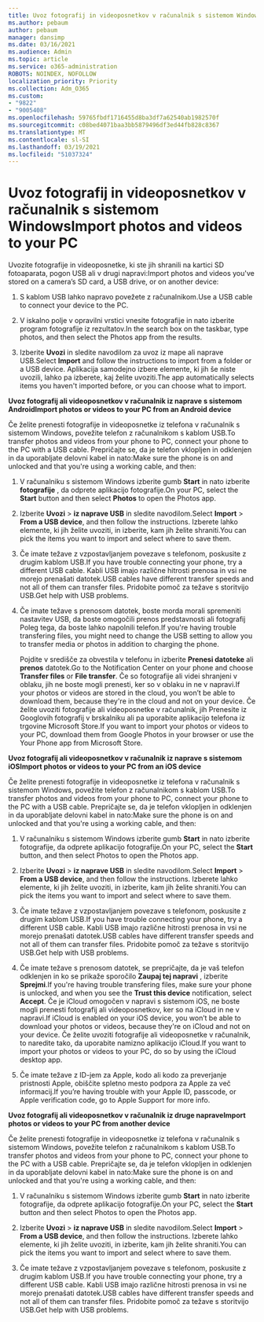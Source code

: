 ```yaml
---
title: Uvoz fotografij in videoposnetkov v računalnik s sistemom Windows
ms.author: pebaum
author: pebaum
manager: dansimp
ms.date: 03/16/2021
ms.audience: Admin
ms.topic: article
ms.service: o365-administration
ROBOTS: NOINDEX, NOFOLLOW
localization_priority: Priority
ms.collection: Adm_O365
ms.custom:
- "9822"
- "9005408"
ms.openlocfilehash: 59765fbdf1716455d8ba3df7a62540ab1982570f
ms.sourcegitcommit: c08bed4071baa3bb5879496df3ed44fb828c8367
ms.translationtype: MT
ms.contentlocale: sl-SI
ms.lasthandoff: 03/19/2021
ms.locfileid: "51037324"
---
```

# <a name="import-photos-and-videos-to-your-pc"></a><span data-ttu-id="9c1d9-102">Uvoz fotografij in videoposnetkov v računalnik s sistemom Windows</span><span class="sxs-lookup"><span data-stu-id="9c1d9-102">Import photos and videos to your PC</span></span>

<span data-ttu-id="9c1d9-103">Uvozite fotografije in videoposnetke, ki ste jih shranili na kartici SD fotoaparata, pogon USB ali v drugi napravi:</span><span class="sxs-lookup"><span data-stu-id="9c1d9-103">Import photos and videos you've stored on a camera’s SD card, a USB drive, or on another device:</span></span>

1. <span data-ttu-id="9c1d9-104">S kablom USB lahko napravo povežete z računalnikom.</span><span class="sxs-lookup"><span data-stu-id="9c1d9-104">Use a USB cable to connect your device to the PC.</span></span>

1. <span data-ttu-id="9c1d9-105">V iskalno polje v opravilni vrstici vnesite fotografije in nato izberite program fotografije iz rezultatov.</span><span class="sxs-lookup"><span data-stu-id="9c1d9-105">In the search box on the taskbar, type photos, and then select the Photos app from the results.</span></span>

1. <span data-ttu-id="9c1d9-106">Izberite **Uvozi** in sledite navodilom za uvoz iz mape ali naprave USB.</span><span class="sxs-lookup"><span data-stu-id="9c1d9-106">Select **Import** and follow the instructions to import from a folder or a USB device.</span></span> <span data-ttu-id="9c1d9-107">Aplikacija samodejno izbere elemente, ki jih še niste uvozili, lahko pa izberete, kaj želite uvoziti.</span><span class="sxs-lookup"><span data-stu-id="9c1d9-107">The app automatically selects items you haven't imported before, or you can choose what to import.</span></span>

<span data-ttu-id="9c1d9-108">**Uvoz fotografij ali videoposnetkov v računalnik iz naprave s sistemom Android**</span><span class="sxs-lookup"><span data-stu-id="9c1d9-108">**Import photos or videos to your PC from an Android device**</span></span>

<span data-ttu-id="9c1d9-109">Če želite prenesti fotografije in videoposnetke iz telefona v računalnik s sistemom Windows, povežite telefon z računalnikom s kablom USB.</span><span class="sxs-lookup"><span data-stu-id="9c1d9-109">To transfer photos and videos from your phone to PC, connect your phone to the PC with a USB cable.</span></span> <span data-ttu-id="9c1d9-110">Prepričajte se, da je telefon vklopljen in odklenjen in da uporabljate delovni kabel in nato:</span><span class="sxs-lookup"><span data-stu-id="9c1d9-110">Make sure the phone is on and unlocked and that you're using a working cable, and then:</span></span>

1. <span data-ttu-id="9c1d9-111">V računalniku s sistemom Windows izberite gumb **Start** in nato izberite **fotografije** , da odprete aplikacijo fotografije.</span><span class="sxs-lookup"><span data-stu-id="9c1d9-111">On your PC, select the **Start** button and then select **Photos** to open the Photos app.</span></span>

1. <span data-ttu-id="9c1d9-112">Izberite **Uvozi**  >  **iz naprave USB** in sledite navodilom.</span><span class="sxs-lookup"><span data-stu-id="9c1d9-112">Select **Import** > **From a USB device**, and then follow the instructions.</span></span> <span data-ttu-id="9c1d9-113">Izberete lahko elemente, ki jih želite uvoziti, in izberite, kam jih želite shraniti.</span><span class="sxs-lookup"><span data-stu-id="9c1d9-113">You can pick the items you want to import and select where to save them.</span></span>

1. <span data-ttu-id="9c1d9-114">Če imate težave z vzpostavljanjem povezave s telefonom, poskusite z drugim kablom USB.</span><span class="sxs-lookup"><span data-stu-id="9c1d9-114">If you have trouble connecting your phone, try a different USB cable.</span></span> <span data-ttu-id="9c1d9-115">Kabli USB imajo različne hitrosti prenosa in vsi ne morejo prenašati datotek.</span><span class="sxs-lookup"><span data-stu-id="9c1d9-115">USB cables have different transfer speeds and not all of them can transfer files.</span></span> <span data-ttu-id="9c1d9-116">Pridobite pomoč za težave s storitvijo USB.</span><span class="sxs-lookup"><span data-stu-id="9c1d9-116">Get help with USB problems.</span></span>

1. <span data-ttu-id="9c1d9-117">Če imate težave s prenosom datotek, boste morda morali spremeniti nastavitev USB, da boste omogočili prenos predstavnosti ali fotografij Poleg tega, da boste lahko napolnili telefon.</span><span class="sxs-lookup"><span data-stu-id="9c1d9-117">If you're having trouble transfering files, you might need to change the USB setting to allow you to transfer media or photos in addition to charging the phone.</span></span> 

    <span data-ttu-id="9c1d9-118">Pojdite v središče za obvestila v telefonu in izberite **Prenesi datoteke** ali **prenos** datotek.</span><span class="sxs-lookup"><span data-stu-id="9c1d9-118">Go to the Notification Center on your phone and choose **Transfer files** or **File transfer**.</span></span> <span data-ttu-id="9c1d9-119">Če so fotografije ali videi shranjeni v oblaku, jih ne boste mogli prenesti, ker so v oblaku in ne v napravi.</span><span class="sxs-lookup"><span data-stu-id="9c1d9-119">If your photos or videos are stored in the cloud, you won’t be able to download them, because they're in the cloud and not on your device.</span></span> <span data-ttu-id="9c1d9-120">Če želite uvoziti fotografije ali videoposnetke v računalnik, jih Prenesite iz Googlovih fotografij v brskalniku ali pa uporabite aplikacijo telefona iz trgovine Microsoft Store.</span><span class="sxs-lookup"><span data-stu-id="9c1d9-120">If you want to import your photos or videos to your PC, download them from Google Photos in your browser or use the Your Phone app from Microsoft Store.</span></span>

<span data-ttu-id="9c1d9-121">**Uvoz fotografij ali videoposnetkov v računalnik iz naprave s sistemom iOS**</span><span class="sxs-lookup"><span data-stu-id="9c1d9-121">**Import photos or videos to your PC from an iOS device**</span></span>

<span data-ttu-id="9c1d9-122">Če želite prenesti fotografije in videoposnetke iz telefona v računalnik s sistemom Windows, povežite telefon z računalnikom s kablom USB.</span><span class="sxs-lookup"><span data-stu-id="9c1d9-122">To transfer photos and videos from your phone to PC, connect your phone to the PC with a USB cable.</span></span> <span data-ttu-id="9c1d9-123">Prepričajte se, da je telefon vklopljen in odklenjen in da uporabljate delovni kabel in nato:</span><span class="sxs-lookup"><span data-stu-id="9c1d9-123">Make sure the phone is on and unlocked and that you're using a working cable, and then:</span></span>

1. <span data-ttu-id="9c1d9-124">V računalniku s sistemom Windows izberite gumb **Start** in nato izberite fotografije, da odprete aplikacijo fotografije.</span><span class="sxs-lookup"><span data-stu-id="9c1d9-124">On your PC, select the **Start** button, and then select Photos to open the Photos app.</span></span>

1. <span data-ttu-id="9c1d9-125">Izberite **Uvozi**  >  **iz naprave USB** in sledite navodilom.</span><span class="sxs-lookup"><span data-stu-id="9c1d9-125">Select **Import** > **From a USB device**, and then follow the instructions.</span></span> <span data-ttu-id="9c1d9-126">Izberete lahko elemente, ki jih želite uvoziti, in izberite, kam jih želite shraniti.</span><span class="sxs-lookup"><span data-stu-id="9c1d9-126">You can pick the items you want to import and select where to save them.</span></span>

1. <span data-ttu-id="9c1d9-127">Če imate težave z vzpostavljanjem povezave s telefonom, poskusite z drugim kablom USB.</span><span class="sxs-lookup"><span data-stu-id="9c1d9-127">If you have trouble connecting your phone, try a different USB cable.</span></span> <span data-ttu-id="9c1d9-128">Kabli USB imajo različne hitrosti prenosa in vsi ne morejo prenašati datotek.</span><span class="sxs-lookup"><span data-stu-id="9c1d9-128">USB cables have different transfer speeds and not all of them can transfer files.</span></span> <span data-ttu-id="9c1d9-129">Pridobite pomoč za težave s storitvijo USB.</span><span class="sxs-lookup"><span data-stu-id="9c1d9-129">Get help with USB problems.</span></span>

1. <span data-ttu-id="9c1d9-130">Če imate težave s prenosom datotek, se prepričajte, da je vaš telefon odklenjen in ko se prikaže sporočilo **Zaupaj tej napravi** , izberite **Sprejmi**.</span><span class="sxs-lookup"><span data-stu-id="9c1d9-130">If you're having trouble transfering files, make sure your phone is unlocked, and when you see the **Trust this device** notification, select **Accept**.</span></span> <span data-ttu-id="9c1d9-131">Če je iCloud omogočen v napravi s sistemom iOS, ne boste mogli prenesti fotografij ali videoposnetkov, ker so na iCloud in ne v napravi.</span><span class="sxs-lookup"><span data-stu-id="9c1d9-131">If iCloud is enabled on your iOS device, you won’t be able to download your photos or videos, because they're on iCloud and not on your device.</span></span> <span data-ttu-id="9c1d9-132">Če želite uvoziti fotografije ali videoposnetke v računalnik, to naredite tako, da uporabite namizno aplikacijo iCloud.</span><span class="sxs-lookup"><span data-stu-id="9c1d9-132">If you want to import your photos or videos to your PC, do so by using the iCloud desktop app.</span></span>

1. <span data-ttu-id="9c1d9-133">Če imate težave z ID-jem za Apple, kodo ali kodo za preverjanje pristnosti Apple, obiščite spletno mesto podpora za Apple za več informacij.</span><span class="sxs-lookup"><span data-stu-id="9c1d9-133">If you’re having trouble with your Apple ID, passcode, or Apple verification code, go to Apple Support for more info.</span></span>

<span data-ttu-id="9c1d9-134">**Uvoz fotografij ali videoposnetkov v računalnik iz druge naprave**</span><span class="sxs-lookup"><span data-stu-id="9c1d9-134">**Import photos or videos to your PC from another device**</span></span>

<span data-ttu-id="9c1d9-135">Če želite prenesti fotografije in videoposnetke iz telefona v računalnik s sistemom Windows, povežite telefon z računalnikom s kablom USB.</span><span class="sxs-lookup"><span data-stu-id="9c1d9-135">To transfer photos and videos from your phone to PC, connect your phone to the PC with a USB cable.</span></span> <span data-ttu-id="9c1d9-136">Prepričajte se, da je telefon vklopljen in odklenjen in da uporabljate delovni kabel in nato:</span><span class="sxs-lookup"><span data-stu-id="9c1d9-136">Make sure the phone is on and unlocked and that you're using a working cable, and then:</span></span>

1. <span data-ttu-id="9c1d9-137">V računalniku s sistemom Windows izberite gumb **Start** in nato izberite fotografije, da odprete aplikacijo fotografije.</span><span class="sxs-lookup"><span data-stu-id="9c1d9-137">On your PC, select the **Start** button and then select Photos to open the Photos app.</span></span>

1. <span data-ttu-id="9c1d9-138">Izberite **Uvozi**  >  **iz naprave USB** in sledite navodilom.</span><span class="sxs-lookup"><span data-stu-id="9c1d9-138">Select **Import** > **From a USB device**, and then follow the instructions.</span></span> <span data-ttu-id="9c1d9-139">Izberete lahko elemente, ki jih želite uvoziti, in izberite, kam jih želite shraniti.</span><span class="sxs-lookup"><span data-stu-id="9c1d9-139">You can pick the items you want to import and select where to save them.</span></span>

1. <span data-ttu-id="9c1d9-140">Če imate težave z vzpostavljanjem povezave s telefonom, poskusite z drugim kablom USB.</span><span class="sxs-lookup"><span data-stu-id="9c1d9-140">If you have trouble connecting your phone, try a different USB cable.</span></span> <span data-ttu-id="9c1d9-141">Kabli USB imajo različne hitrosti prenosa in vsi ne morejo prenašati datotek.</span><span class="sxs-lookup"><span data-stu-id="9c1d9-141">USB cables have different transfer speeds and not all of them can transfer files.</span></span> <span data-ttu-id="9c1d9-142">Pridobite pomoč za težave s storitvijo USB.</span><span class="sxs-lookup"><span data-stu-id="9c1d9-142">Get help with USB problems.</span></span>


